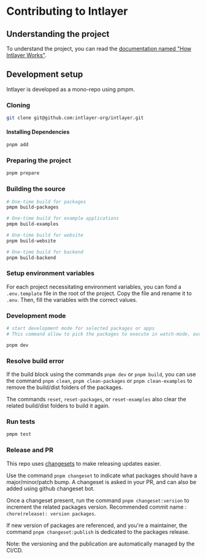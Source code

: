 # Contributing to Intlayer

## Understanding the project

To understand the project, you can read the [documentation named "How Intlayer Works"](https://github.com/aymericzip/intlayer/blob/main/docs/en/how_works_intlayer.md).

## Development setup

Intlayer is developed as a mono-repo using pmpm.

### Cloning

```sh
git clone git@github.com:intlayer-org/intlayer.git
```

#### Installing Dependencies

```sh
pnpm add
```

### Preparing the project

```sh
pnpm prepare
```

### Building the source

```sh
# One-time build for packages
pmpm build-packages

# One-time build for example applications
pmpm build-examples

# One-time build for website
pnpm build-website

# One-time build for backend
pnpm build-backend
```

### Setup environment variables

For each project necessitating environment variables, you can fond a `.env.template` file in the root of the project. Copy the file and rename it to `.env`. Then, fill the variables with the correct values.

### Development mode

```sh
# start development mode for selected packages or apps
# This command allow to pick the packages to execute in watch-mode, avoid conflicts, and optimize performances during development

pnpm dev
```

### Resolve build error

If the build block using the commands `pnpm dev` or `pnpm build`, you can use the command `pnpm clean`, `pnpm clean-packages` or `pnpm clean-examples` to remove the build/dist folders of the packages.

The commands `reset`, `reset-packages`, or `reset-examples` also clear the related build/dist folders to build it again.

### Run tests

```sh
pmpm test
```

### Release and PR

This repo uses [changesets](https://github.com/changesets/changesets) to
make releasing updates easier.

Use the command `pnpm changeset` to indicate what packages should have a major/minor/patch bump. A changeset is asked in your PR, and can also be added using github changeset bot.

Once a changeset present, run the command `pnpm changeset:version` to increment the related packages version. Recommended commit name : `chore(release): version packages`.

If new version of packages are referenced, and you're a maintainer, the command `pnpm changeset:publish` is dedicated to the packages release.

Note: the versioning and the publication are automatically managed by the CI/CD.
